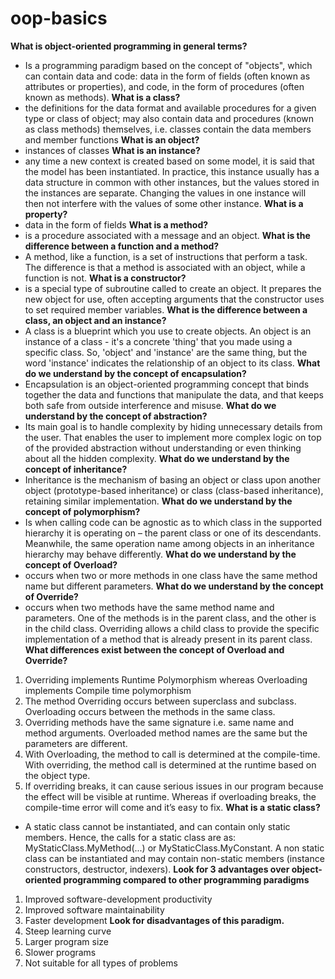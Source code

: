 # oop-basics
**What is object-oriented programming in general terms?**
- Is a programming paradigm based on the concept of "objects", which can contain data and code: data in the form of fields (often known as attributes or properties), and code, in the form of procedures (often known as methods).
**What is a class?**
- the definitions for the data format and available procedures for a given type or class of object; may also contain data and procedures (known as class methods) themselves, i.e. classes contain the data members and member functions
**What is an object?**
- instances of classes
**What is an instance?**
- any time a new context is created based on some model, it is said that the model has been instantiated. In practice, this instance usually has a data structure in common with other instances, but the values stored in the instances are separate. Changing the values in one instance will then not interfere with the values of some other instance.
**What is a property?**
- data in the form of fields
**What is a method?**
- is a procedure associated with a message and an object.
**What is the difference between a function and a method?**
- A method, like a function, is a set of instructions that perform a task. The difference is that a method is associated with an object, while a function is not.
**What is a constructor?**
- is a special type of subroutine called to create an object. It prepares the new object for use, often accepting arguments that the constructor uses to set required member variables.
**What is the difference between a class, an object and an instance?**
- A class is a blueprint which you use to create objects. An object is an instance of a class - it's a concrete 'thing' that you made using a specific class. So, 'object' and 'instance' are the same thing, but the word 'instance' indicates the relationship of an object to its class.
**What do we understand by the concept of encapsulation?**
- Encapsulation is an object-oriented programming concept that binds together the data and functions that manipulate the data, and that keeps both safe from outside interference and misuse.
**What do we understand by the concept of abstraction?**
- Its main goal is to handle complexity by hiding unnecessary details from the user. That enables the user to implement more complex logic on top of the provided abstraction without understanding or even thinking about all the hidden complexity.
**What do we understand by the concept of inheritance?**
- Inheritance is the mechanism of basing an object or class upon another object (prototype-based inheritance) or class (class-based inheritance), retaining similar implementation.
**What do we understand by the concept of polymorphism?**
- Is when calling code can be agnostic as to which class in the supported hierarchy it is operating on – the parent class or one of its descendants. Meanwhile, the same operation name among objects in an inheritance hierarchy may behave differently.
**What do we understand by the concept of Overload?**
- occurs when two or more methods in one class have the same method name but different parameters.
**What do we understand by the concept of Override?**
- occurs when two methods have the same method name and parameters. One of the methods is in the parent class, and the other is in the child class. Overriding allows a child class to provide the specific implementation of a method that is already present in its parent class.​
**What differences exist between the concept of Overload and Override?**
1. Overriding implements Runtime Polymorphism whereas Overloading implements Compile time polymorphism
2. The method Overriding occurs between superclass and subclass. Overloading occurs between the methods in the same class.
3. Overriding methods have the same signature i.e. same name and method arguments. Overloaded method names are the same but the parameters are different.
4. With Overloading, the method to call is determined at the compile-time. With overriding, the method call is determined at the runtime based on the object type.
5. If overriding breaks, it can cause serious issues in our program because the effect will be visible at runtime. Whereas if overloading breaks, the compile-time error will come and it’s easy to fix.
**What is a static class?**
- A static class cannot be instantiated, and can contain only static members. Hence, the calls for a static class are as: MyStaticClass.MyMethod(...) or MyStaticClass.MyConstant. A non static class can be instantiated and may contain non-static members (instance constructors, destructor, indexers).
**Look for 3 advantages over object-oriented programming compared to other programming paradigms**
1. Improved software-development productivity
2. Improved software maintainability
3. Faster development
**Look for disadvantages of this paradigm.**
1. Steep learning curve
2. Larger program size
3. Slower programs
4. Not suitable for all types of problems
